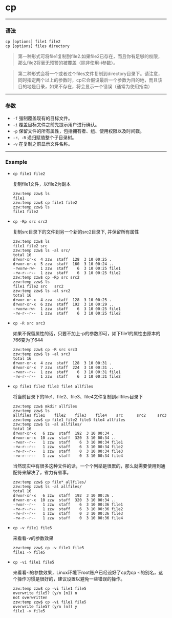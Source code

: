 cp
=====

***

### 语法

```
cp [options] file1 file2
cp [options] files directory
```

> 第一种形式可将file1复制到file2.如果file2已存在，而且你有足够的权限，那么file2将毫无预警的被覆盖（除非使用-i参数）。

> 第二种形式会将一个或者过个files文件复制到directory目录下。请注意，同时指定两个以上的参数时，cp它会假设最后一个参数为目的地，而且该目的地是目录，如果不存在，将会显示一个错误（通常为使用指南）

***

### 参数

* `-f` 强制覆盖现有的目标文件。
* `-i` 覆盖目标文件之前先提示用户进行确认。
* `-p` 保留文件的所有属性，包括拥有者、组、使用权限以及时间戳。
* `-r、-R` 递归赋值整个子目录树。
* `-v` 在复制之前显示文件名称。

***

### Example

* ```cp file1 file2```

    复制file1文件，以file2为副本

    ```
    zzw:temp zzw$ ls
    file1
    zzw:temp zzw$ cp file1 file2
    zzw:temp zzw$ ls
    file1 file2
    ```

* `cp -Rp src src2`

    复制src目录下的文件到另一个新的src2目录下, 并保留所有属性

    ```
    zzw:temp zzw$ ls
    file1 file2 src
    zzw:temp zzw$ ls -al src/
    total 16
    drwxr-xr-x  4 zzw  staff  128  3 10 00:25 .
    drwxr-xr-x  5 zzw  staff  160  3 10 00:24 ..
    -rwxrw-rw-  1 zzw  staff    6  3 10 00:25 file1
    -rw-r--r--  1 zzw  staff    6  3 10 00:25 file2
    zzw:temp zzw$ cp -Rp src src2
    zzw:temp zzw$ ls
    file1 file2 src   src2
    zzw:temp zzw$ ls -al src2
    total 16
    drwxr-xr-x  4 zzw  staff  128  3 10 00:25 .
    drwxr-xr-x  6 zzw  staff  192  3 10 00:29 ..
    -rwxrw-rw-  1 zzw  staff    6  3 10 00:25 file1
    -rw-r--r--  1 zzw  staff    6  3 10 00:25 file2
    ```

* `cp -R src src3`

    如果不保留属性的话，只要不加上-p的参数即可，如下file1的属性由原本的766变为了644

    ```
    zzw:temp zzw$ cp -R src src3
    zzw:temp zzw$ ls -al src3
    total 16
    drwxr-xr-x  4 zzw  staff  128  3 10 00:31 .
    drwxr-xr-x  7 zzw  staff  224  3 10 00:31 ..
    -rwxr--r--  1 zzw  staff    6  3 10 00:31 file1
    -rw-r--r--  1 zzw  staff    6  3 10 00:31 file2
    ```

* `cp file1 file2 file3 file4 allfiles`

    将当前目录下的file1、file2、file3、file4文件复制到allfiles目录下

    ```
    zzw:temp zzw$ mkdir allfiles
    zzw:temp zzw$ ls
    allfiles file1    file2    file3    file4    src      src2     src3
    zzw:temp zzw$ cp file1 file2 file3 file4 allfiles
    zzw:temp zzw$ ls -al allfiles/
    total 16
    drwxr-xr-x   6 zzw  staff  192  3 10 00:34 .
    drwxr-xr-x  10 zzw  staff  320  3 10 00:34 ..
    -rwxr--r--   1 zzw  staff    6  3 10 00:34 file1
    -rw-r--r--   1 zzw  staff    6  3 10 00:34 file2
    -rw-r--r--   1 zzw  staff    0  3 10 00:34 file3
    -rw-r--r--   1 zzw  staff    0  3 10 00:34 file4
    ```

    当然现实中有很多这种文件的话，一个个列举是很累的，那么就需要使用到通配符来解决了，省力有省事。

    ```
    zzw:temp zzw$ cp file* allfiles/
    zzw:temp zzw$ ls -al allfiles/
    total 16
    drwxr-xr-x   6 zzw  staff  192  3 10 00:36 .
    drwxr-xr-x  10 zzw  staff  320  3 10 00:34 ..
    -rwxr--r--   1 zzw  staff    6  3 10 00:36 file1
    -rw-r--r--   1 zzw  staff    6  3 10 00:36 file2
    -rw-r--r--   1 zzw  staff    0  3 10 00:36 file3
    -rw-r--r--   1 zzw  staff    0  3 10 00:36 file4
    ```

* `cp -v file1 file5`

    来看看-v的参数效果

    ```
    zzw:temp zzw$ cp -v file1 file5
    file1 -> file5
    ```

* `cp -vi file1 file5`

    来看看-i的参数效果，Linux环境下root账户已经设好了cp为cp -i的别名，这个操作习惯是很好的，建议设置以避免一些错误的操作。

    ```
    zzw:temp zzw$ cp -vi file1 file5
    overwrite file5? (y/n [n]) n
    not overwritten
    zzw:temp zzw$ cp -vi file1 file5
    overwrite file5? (y/n [n]) y
    file1 -> file5
    ```
